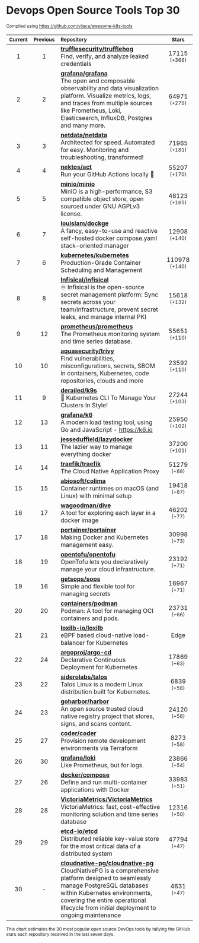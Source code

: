 # Devops Open Source Tools Top 30
<sup>Compiled using https://github.com/vilaca/awesome-k8s-tools</sup>
<div align="center">

|<sub>Current</sub>|<sub>Previous</sub>|<sub>Repository</sub>|<sub>Stars</sub>|
|:---:|:---:|:---|:---:|
|1|1|[**trufflesecurity/trufflehog**](https://github.com/trufflesecurity/trufflehog)<br/>Find, verify, and analyze leaked credentials|17115 <sup>(+366)</sup>|
|2|2|[**grafana/grafana**](https://github.com/grafana/grafana)<br/>The open and composable observability and data visualization platform. Visualize metrics, logs, and traces from multiple sources like Prometheus, Loki, Elasticsearch, InfluxDB, Postgres and many more. |64971 <sup>(+279)</sup>|
|3|3|[**netdata/netdata**](https://github.com/netdata/netdata)<br/>Architected for speed. Automated for easy. Monitoring and troubleshooting, transformed!|71965 <sup>(+181)</sup>|
|4|4|[**nektos/act**](https://github.com/nektos/act)<br/>Run your GitHub Actions locally 🚀|55207 <sup>(+170)</sup>|
|5|5|[**minio/minio**](https://github.com/minio/minio)<br/>MinIO is a high-performance, S3 compatible object store, open sourced under GNU AGPLv3 license.|48123 <sup>(+165)</sup>|
|6|7|[**louislam/dockge**](https://github.com/louislam/dockge)<br/>A fancy, easy-to-use and reactive self-hosted docker compose.yaml stack-oriented manager|12908 <sup>(+140)</sup>|
|7|6|[**kubernetes/kubernetes**](https://github.com/kubernetes/kubernetes)<br/>Production-Grade Container Scheduling and Management|110978 <sup>(+140)</sup>|
|8|8|[**Infisical/infisical**](https://github.com/Infisical/infisical)<br/>♾ Infisical is the open-source secret management platform: Sync secrets across your team/infrastructure, prevent secret leaks, and manage internal PKI|15618 <sup>(+132)</sup>|
|9|12|[**prometheus/prometheus**](https://github.com/prometheus/prometheus)<br/>The Prometheus monitoring system and time series database.|55651 <sup>(+110)</sup>|
|10|10|[**aquasecurity/trivy**](https://github.com/aquasecurity/trivy)<br/>Find vulnerabilities, misconfigurations, secrets, SBOM in containers, Kubernetes, code repositories, clouds and more|23592 <sup>(+110)</sup>|
|11|9|[**derailed/k9s**](https://github.com/derailed/k9s)<br/>🐶 Kubernetes CLI To Manage Your Clusters In Style!|27244 <sup>(+103)</sup>|
|12|13|[**grafana/k6**](https://github.com/grafana/k6)<br/>A modern load testing tool, using Go and JavaScript - https://k6.io|25950 <sup>(+102)</sup>|
|13|11|[**jesseduffield/lazydocker**](https://github.com/jesseduffield/lazydocker)<br/>The lazier way to manage everything docker|37200 <sup>(+101)</sup>|
|14|14|[**traefik/traefik**](https://github.com/traefik/traefik)<br/>The Cloud Native Application Proxy|51279 <sup>(+88)</sup>|
|15|15|[**abiosoft/colima**](https://github.com/abiosoft/colima)<br/>Container runtimes on macOS (and Linux) with minimal setup|19418 <sup>(+87)</sup>|
|16|17|[**wagoodman/dive**](https://github.com/wagoodman/dive)<br/>A tool for exploring each layer in a docker image|46202 <sup>(+77)</sup>|
|17|18|[**portainer/portainer**](https://github.com/portainer/portainer)<br/>Making Docker and Kubernetes management easy.|30998 <sup>(+73)</sup>|
|18|19|[**opentofu/opentofu**](https://github.com/opentofu/opentofu)<br/>OpenTofu lets you declaratively manage your cloud infrastructure.|23192 <sup>(+71)</sup>|
|19|16|[**getsops/sops**](https://github.com/getsops/sops)<br/>Simple and flexible tool for managing secrets|16967 <sup>(+71)</sup>|
|20|20|[**containers/podman**](https://github.com/containers/podman)<br/>Podman: A tool for managing OCI containers and pods.|23731 <sup>(+66)</sup>|
|21|21|[**loxilb-io/loxilb**](https://github.com/loxilb-io/loxilb)<br/>eBPF based cloud-native load-balancer for Kubernetes|Edge|Telco|IoT|XaaS.|1457 <sup>(+63)</sup>|
|22|24|[**argoproj/argo-cd**](https://github.com/argoproj/argo-cd)<br/>Declarative Continuous Deployment for Kubernetes|17869 <sup>(+63)</sup>|
|23|22|[**siderolabs/talos**](https://github.com/siderolabs/talos)<br/>Talos Linux is a modern Linux distribution built for Kubernetes.|6839 <sup>(+58)</sup>|
|24|23|[**goharbor/harbor**](https://github.com/goharbor/harbor)<br/>An open source trusted cloud native registry project that stores, signs, and scans content.|24120 <sup>(+58)</sup>|
|25|27|[**coder/coder**](https://github.com/coder/coder)<br/>Provision remote development environments via Terraform|8273 <sup>(+58)</sup>|
|26|30|[**grafana/loki**](https://github.com/grafana/loki)<br/>Like Prometheus, but for logs.|23866 <sup>(+54)</sup>|
|27|26|[**docker/compose**](https://github.com/docker/compose)<br/>Define and run multi-container applications with Docker|33983 <sup>(+51)</sup>|
|28|28|[**VictoriaMetrics/VictoriaMetrics**](https://github.com/VictoriaMetrics/VictoriaMetrics)<br/>VictoriaMetrics: fast, cost-effective monitoring solution and time series database|12316 <sup>(+50)</sup>|
|29|29|[**etcd-io/etcd**](https://github.com/etcd-io/etcd)<br/>Distributed reliable key-value store for the most critical data of a distributed system|47794 <sup>(+47)</sup>|
|30|-|[**cloudnative-pg/cloudnative-pg**](https://github.com/cloudnative-pg/cloudnative-pg)<br/>CloudNativePG is a comprehensive platform designed to seamlessly manage PostgreSQL databases within Kubernetes environments, covering the entire operational lifecycle from initial deployment to ongoing maintenance|4631 <sup>(+47)</sup>|


</div>

<sub>This chart estimates the 30 most popular open source DevOps tools by tallying the GitHub stars each repository received in the last seven days.</sub>

